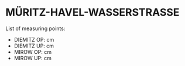 # MÜRITZ-HAVEL-WASSERSTRASSE

List of measuring points:

* DIEMITZ OP: <Value topic="rivers/pegel-online/MHW/Diemitz_OP/measurementValue"/> cm
* DIEMITZ UP: <Value topic="rivers/pegel-online/MHW/Diemitz_UP/measurementValue"/> cm
* MIROW OP: <Value topic="rivers/pegel-online/MHW/MIROW_OP/measurementValue"/> cm
* MIROW UP: <Value topic="rivers/pegel-online/MHW/MIROW_UP/measurementValue"/> cm
